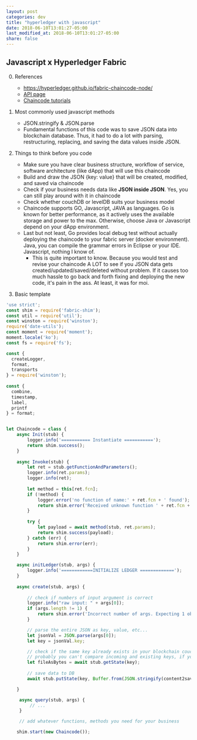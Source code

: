 ```yaml
---
layout: post
categories: dev
title: "hyperledger with javascript"
date: 2018-06-10T13:01:27-05:00
last_modified_at: 2018-06-10T13:01:27-05:00
share: false
---
```


## Javascript x Hyperledger Fabric

0. References
    - https://hyperledger.github.io/fabric-chaincode-node/
    - [API page](https://hyperledger.github.io/fabric-chaincode-node/master/api/)
    - [Chaincode tutorials](https://hyperledger-fabric.readthedocs.io/en/latest/chaincode.html)


1. Most commonly used javascript methods
    - JSON.stringify & JSON.parse
    - Fundamental functions of this code was to save JSON data into blockchain database. Thus, it had to do a lot with parsing, restructuring, replacing, and saving the data values inside JSON.

2. Things to think before you code
    - Make sure you have clear business structure, workflow of service, software architecture (like dApp) that will use this chaincode 
    - Build and draw the JSON {key: value} that will be created, modified, and saved via chaincode
    - Check if your business needs data like **JSON inside JSON**. Yes, you can still play around with it in chaincode
    - Check whether couchDB or levelDB suits your business model
    - Chaincode supports GO, Javascript, JAVA as languages. Go is known for better performance, as it actively uses the available storage and power to the max. Otherwise, choose Java or Javascript depend on your dApp environment.
    - Last but not least, Go provides local debug test without actually deploying the chaincode to your fabric server (docker environment). Java, you can compile the grammar errors in Eclipse or your IDE. Javascript, nothing I know of. 
        - This is quite important to know. Because you would test and revise your chaincode A LOT to see if you JSON data gets created/updated/saved/deleted without problem. If it causes too much hassle to go back and forth fixing and deploying the new code, it's pain in the ass. At least, it was for moi.

3. Basic template
```js
'use strict';
const shim = require('fabric-shim');
const util = require('util');
const winston = require('winston');
require('date-utils');
const moment = require('moment');
moment.locale('ko');
const fs = require('fs');

const {
  createLogger,
  format,
  transports
} = require('winston');
 
const {
  combine,
  timestamp,
  label,
  printf
} = format;


let Chaincode = class {
    async Init(stub) {
        logger.info('=========== Instantiate ===========');
        return shim.success();
    }
 
    async Invoke(stub) {
        let ret = stub.getFunctionAndParameters();
        logger.info(ret.params);
        logger.info(ret);
    
        let method = this[ret.fcn];
        if (!method) {
            logger.error('no function of name:' + ret.fcn + ' found');
            return shim.error('Received unknown function ' + ret.fcn + ' invocation');
        }
    
        try {
            let payload = await method(stub, ret.params);
            return shim.success(payload);
        } catch (err) {
            return shim.error(err);
        }
    }

    async initLedger(stub, args) {
        logger.info('============INITIALIZE LEDGER =============');
    }
 
    async create(stub, args) {
 
        // check if numbers of input argument is correct
        logger.info("raw input: " + args[0]);
        if (args.length != 1) {
            return shim.error('Incorrect number of args. Expecting 1 object');
        }

        // parse the entire JSON as key, value, etc...
        let jsonVal = JSON.parse(args[0]);
        let key = jsonVal.key;

        // check if the same key already exists in your blockchain couch db. 
        // probably you can't compare incoming and existing keys, if you use level database?
        let fileAsBytes = await stub.getState(key);
    
        // save data to DB
        await stub.putState(key, Buffer.from(JSON.stringify(content2save)));

    }

     async query(stub, args) {
         // ...
     }

     // add whatever functions, methods you need for your business 

    shim.start(new Chaincode());
```